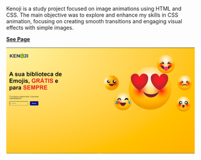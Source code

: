 Kenoji is a study project focused on image animations using HTML and CSS. The main objective was to explore and enhance my skills in CSS animation, focusing on creating smooth transitions and engaging visual effects with simple images.

**[See Page](https://luigineryproject10.netlify.app)** 

![kenoji](images/image1.png)
